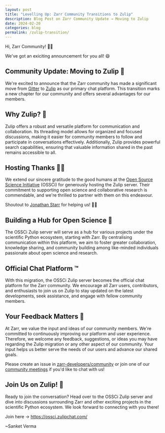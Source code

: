 ```yaml
---
layout: post
title: "Levelling Up: Zarr Community Transitions to Zulip"
description: Blog Post on Zarr Community Update → Moving to Zulip
date: 2024-02-20
categories: blog
permalink: /zulip-transition/
---
```


Hi, Zarr Community! 👋🏻

We've got an exiciting announcement for you all! 😄

## Community Update: Moving to Zulip 💬

We're excited to announce that the Zarr community has made a significant move
from [Gitter](https://gitter.im/zarr-developers/community) to [Zulip](https://ossci.zulipchat.com/)
as our primary chat platform. This transition marks a new chapter for our
community and offers several advantages for our members.

## Why Zulip? 🤔

Zulip offers a robust and versatile platform for communication and
collaboration. Its threading model allows for organized and focused
discussions, making it easier for community members to follow and participate
in conversations effectively. Additionally, Zulip provides powerful search
capabilities, ensuring that valuable information shared in the past remains
accessible to all.

## Hosting Thanks 🙏🏻

We extend our sincere gratitude to the good humans at the [Open Source Science
Initiative](https://opensource.science/) (OSSCi) for generously hosting the
Zulip server. Their commitment to supporting open science and collaborative
research is commendable, and we're thrilled to partner with them on this
endeavour. 

Shoutout to [Jonathan Starr](https://www.linkedin.com/in/jonathan-starr-b04032284/)
for helping us! 🙌🏻

## Building a Hub for Open Science 🧬

The OSSCi Zulip server will serve as a hub for various projects under the
scientific Python ecosystem, starting with Zarr. By centralising communication
within this platform, we aim to foster greater collaboration, knowledge
sharing, and community building among like-minded individuals passionate about
open science and research.

## Official Chat Platform ™️

With this migration, the OSSCi Zulip server becomes the official chat platform
for the Zarr community. We encourage all Zarr users, contributors, and
enthusiasts to join us on Zulip to stay updated on the latest developments,
seek assistance, and engage with fellow community members.

## Your Feedback Matters 🔁

At Zarr, we value the input and ideas of our community members. We're committed
to continuously improving our platform and user experience. Therefore, we
welcome any feedback, suggestions, or ideas you may have regarding the Zulip
migration or any other aspect of our community. Your input helps us better
serve the needs of our users and advance our shared goals.

Please create an issue in [zarr-developers/community](https://github.com/zarr-developers/community/issues)
or join one of our [community meetings](https://zarr.dev/community-calls/)
if you'd like to chat with us! 

## Join Us on Zulip! 🔗

Ready to join the conversation? Head over to the OSSCi Zulip server and dive
into discussions surrounding Zarr and other exciting projects in the scientific
Python ecosystem. We look forward to connecting with you there!

Join here → <https://ossci.zulipchat.com/>

~Sanket Verma

<script src="https://giscus.app/client.js"
        data-repo="zarr-developers/blog"
        data-repo-id="R_kgDOGxrWVg"
        data-category="General"
        data-category-id="DIC_kwDOGxrWVs4CU5q_"
        data-mapping="pathname"
        data-strict="0"
        data-reactions-enabled="1"
        data-emit-metadata="0"
        data-input-position="top"
        data-theme="light"
        data-lang="en"
        crossorigin="anonymous"
        async>
</script>
